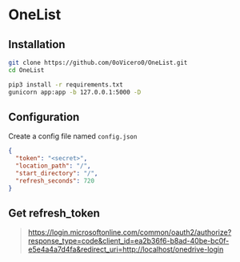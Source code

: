 # OneList

## Installation

```bash
git clone https://github.com/0oVicero0/OneList.git
cd OneList

pip3 install -r requirements.txt
gunicorn app:app -b 127.0.0.1:5000 -D
```

## Configuration

Create a config file named `config.json`

```json
{
  "token": "<secret>",
  "location_path": "/",
  "start_directory": "/",
  "refresh_seconds": 720
}
```

## Get refresh_token

> https://login.microsoftonline.com/common/oauth2/authorize?response_type=code&client_id=ea2b36f6-b8ad-40be-bc0f-e5e4a4a7d4fa&redirect_uri=http://localhost/onedrive-login
